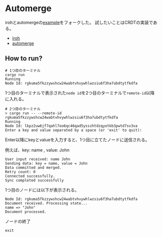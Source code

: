 # Automerge
irohとautomergeの[example](https://github.com/n0-computer/iroh-examples/tree/main/iroh-automerge)をフォークした。
試したいことはCRDTの実装である。
- [iroh](https://www.iroh.computer/)
- [automerge](https://automerge.org/)

## How to run?

```shell
# 1つ目のターミナル
cargo run
Running
Node Id: rgkuma5fkzzywshcw24wabtvhvywhlwzsiu6f3ha7ubdtytfkdfa
```
1つ目のターミナルで表示された`node id`を2つ目のターミナルで`remote-id`以降に入れる。
```shell
# 2つ目のターミナル
> cargo run -- --remote-id rgkuma5fkzzywshcw24wabtvhvywhlwzsiu6f3ha7ubdtytfkdfa
Running
Node Id: lkpz2uw6jf7qahl7oo6qc46qad5ysszhtdzqyotkb3pwtd7sv3va
Enter a key and value separated by a space (or 'exit' to quit): 
```
Enter以降にkeyとvalueを入力すると、1つ目に立てたノードに送信される。

例えば、key: name , value: John
```
User input received: name John
Sending data: key = name, value = John
Data committed and merged.
Retry count: 0
Connected successfully.
Sync completed successfully
```

1つ目のノードには以下が表示される。
```
Node Id: rgkuma5fkzzywshcw24wabtvhvywhlwzsiu6f3ha7ubdtytfkdfa
Document received. Processing state...
name => "John"
Document processed.
```

ノードの終了
```ssh
exit
```

